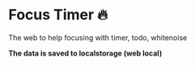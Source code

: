 # Focus Timer 🔥

The web to help focusing with timer, todo, whitenoise

**The data is saved to localstorage (web local)**
